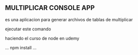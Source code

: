 

## MULTIPLICAR CONSOLE APP

es una aplicacion para generar archivos de tablas de multiplicar 

ejecutar este comando 

haciendo el curso de node en udemy

...
npm install
...